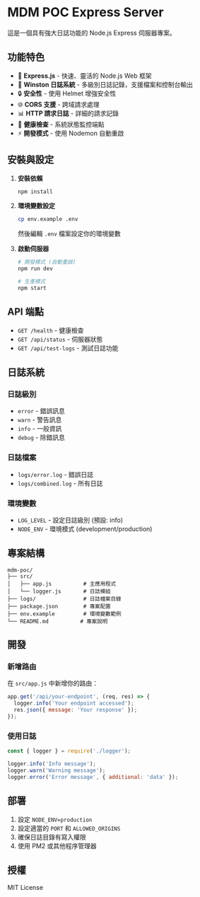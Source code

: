 # MDM POC Express Server

這是一個具有強大日誌功能的 Node.js Express 伺服器專案。

## 功能特色

- 🚀 **Express.js** - 快速、靈活的 Node.js Web 框架
- 📝 **Winston 日誌系統** - 多級別日誌記錄，支援檔案和控制台輸出
- 🔒 **安全性** - 使用 Helmet 增強安全性
- 🌐 **CORS 支援** - 跨域請求處理
- 📊 **HTTP 請求日誌** - 詳細的請求記錄
- 🏥 **健康檢查** - 系統狀態監控端點
- ⚡ **開發模式** - 使用 Nodemon 自動重啟

## 安裝與設定

1. **安裝依賴**
   ```bash
   npm install
   ```

2. **環境變數設定**
   ```bash
   cp env.example .env
   ```
   然後編輯 `.env` 檔案設定你的環境變數

3. **啟動伺服器**
   ```bash
   # 開發模式 (自動重啟)
   npm run dev
   
   # 生產模式
   npm start
   ```

## API 端點

- `GET /health` - 健康檢查
- `GET /api/status` - 伺服器狀態
- `GET /api/test-logs` - 測試日誌功能

## 日誌系統

### 日誌級別
- `error` - 錯誤訊息
- `warn` - 警告訊息  
- `info` - 一般資訊
- `debug` - 除錯訊息

### 日誌檔案
- `logs/error.log` - 錯誤日誌
- `logs/combined.log` - 所有日誌

### 環境變數
- `LOG_LEVEL` - 設定日誌級別 (預設: info)
- `NODE_ENV` - 環境模式 (development/production)

## 專案結構

```
mdm-poc/
├── src/
│   ├── app.js          # 主應用程式
│   └── logger.js       # 日誌模組
├── logs/               # 日誌檔案目錄
├── package.json        # 專案配置
├── env.example         # 環境變數範例
└── README.md          # 專案說明
```

## 開發

### 新增路由
在 `src/app.js` 中新增你的路由：

```javascript
app.get('/api/your-endpoint', (req, res) => {
  logger.info('Your endpoint accessed');
  res.json({ message: 'Your response' });
});
```

### 使用日誌
```javascript
const { logger } = require('./logger');

logger.info('Info message');
logger.warn('Warning message');
logger.error('Error message', { additional: 'data' });
```

## 部署

1. 設定 `NODE_ENV=production`
2. 設定適當的 `PORT` 和 `ALLOWED_ORIGINS`
3. 確保日誌目錄有寫入權限
4. 使用 PM2 或其他程序管理器

## 授權

MIT License 